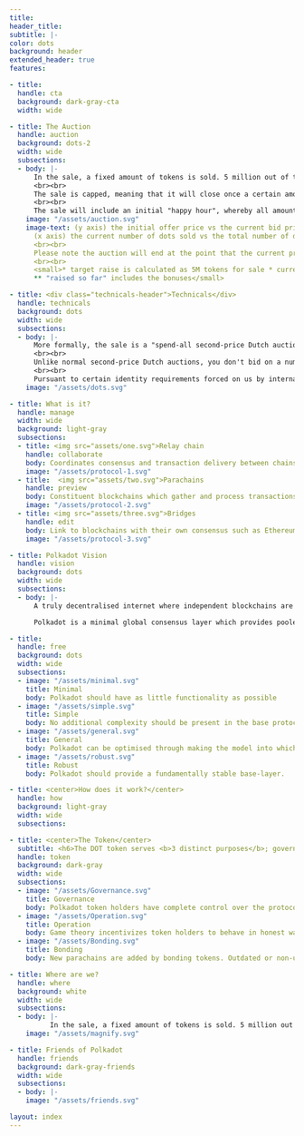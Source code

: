 ```yaml
---
title:
header_title:
subtitle: |-
color: dots
background: header
extended_header: true
features:

- title:
  handle: cta
  background: dark-gray-cta
  width: wide

- title: The Auction
  handle: auction
  background: dots-2
  width: wide
  subsections:
  - body: |-
      In the sale, a fixed amount of tokens is sold. 5 million out of the total 10 million DOTs allocated at Genesis time will be sold. The tokens will be split between each participant in the sale, relative to how much they spend. For example, if the sale ends with just three participants, Alice (who spent 20 ETH), Bob (30 ETH) and Charlie (50 ETH), then they would receive, respectively, 1 million DOTs, 1.5 million DOTs and 2.5 million DOTs).
      <br><br>
      The sale is capped, meaning that it will close once a certain amount of ETH has been raised. However, unlike normal capped sales, the cap changes over time; it begins very high and then decreases, fast at first and then more slowly. To avoid an "immediate ending", the initial cap is so high as to make it impossible for anyone to force the sale's end by spending (around $16b at current prices). Within a week of so, the cap is less than $50m.
      <br><br>
      The sale will include an initial "happy hour", whereby all amounts of ETH spent by participants will be raised by 15%. For example, Alice spends 100 ETH within the first hour, whereas Bob spends 115 ETH after the first hour. Both Alice and Bob will receive the same amount of DOT tokens.
    image: "/assets/auction.svg"
    image-text: (y axis) the initial offer price vs the current bid price
      (x axis) the current number of dots sold vs the total number of dots being offered for sale.
      <br><br>
      Please note the auction will end at the point that the current price matches the total number of tokens being offered in this sale (5 million).
      <br><br>
      <small>* target raise is calculated as 5M tokens for sale * current end price.<br>
      ** "raised so far" includes the bonuses</small>

- title: <div class="technicals-header">Technicals</div>
  handle: technicals
  background: dots
  width: wide
  subsections:
  - body: |-      
      More formally, the sale is a "spend-all second-price Dutch auction". In the auction, 5 million out of the total 10 million DOT tokens allocated at Genesis time will be sold. As an auction, by the time is finishes, it finds a "price" in order that all 5 million DOTs are happily sold. The second-price Dutch auction part basically means that the provisional price at which tokens are offered starts high and lowers throughout the auction period in a predefined schedule. The auction closes once the orders received at the current provisional price are enough to purchase the entire 5 million DOTs.      <br><br>      Unlike normal second-price Dutch auctions, you don't bid on a number of DOT tokens given a current provisional price (which will never increase, only decrease), but rather you bid on an amount to spend, and thus will receive more DOT tokens as the auction continues and the price lowers. Everyone who participates receives the same buy-in price, which is the price that the auction ends on.      <br><br>      Pursuant to certain identity requirements forced on us by international regulations, we are happy to allow citizens and organisations of almost all jurisdictions globally the opportunity to participate in this event (we are sad to note that due to legal restrictions, we are unable to accept the contributions of citizens of Japan). We will endeavour to make the certification as cheap, swift and convenient as possible.
    image: "/assets/dots.svg"

- title: What is it?
  handle: manage
  width: wide
  background: light-gray
  subsections:
  - title: <img src="assets/one.svg">Relay chain
    handle: collaborate
    body: Coordinates consensus and transaction delivery between chains
    image: "/assets/protocol-1.svg"
  - title:  <img src="assets/two.svg">Parachains
    handle: preview
    body: Constituent blockchains which gather and process transactions
    image: "/assets/protocol-2.svg"
  - title: <img src="assets/three.svg">Bridges
    handle: edit
    body: Link to blockchains with their own consensus such as Ethereum
    image: "/assets/protocol-3.svg"

- title: Polkadot Vision
  handle: vision
  background: dots
  width: wide
  subsections:
  - body: |-
      A truly decentralised internet where independent blockchains are exchanging information and enable trust-free transactions via smart contracts, with the key enabling tenets of scalability, governance and inter-operability.

      Polkadot is a minimal global consensus layer which provides pooled security that is equal to all members, regardless of the protocol they operate on. It also enables trust-free transactions between all its member chains through decentralised consensus. Consensus in Polkadot is reached via a Proof of Stake mechanism that utilizes network tokens called DOTs.

- title:
  handle: free
  background: dots
  width: wide
  subsections:
  - image: "/assets/minimal.svg"
    title: Minimal
    body: Polkadot should have as little functionality as possible
  - image: "/assets/simple.svg"
    title: Simple
    body: No additional complexity should be present in the base protocol.
  - image: "/assets/general.svg"
    title: General
    body: Polkadot can be optimised through making the model into which extensions fit as abstract as possible.
  - image: "/assets/robust.svg"
    title: Robust
    body: Polkadot should provide a fundamentally stable base-layer.

- title: <center>How does it work?</center>
  handle: how
  background: light-gray
  width: wide
  subsections:

- title: <center>The Token</center>
  subtitle: <h6>The DOT token serves <b>3 distinct purposes</b>; governance over the network, <br>operation and bonding.</h6>
  handle: token
  background: dark-gray
  width: wide
  subsections:
  - image: "/assets/Governance.svg"
    title: Governance
    body: Polkadot token holders have complete control over the protocol. All privileges, which on other platforms are exclusive to miners, will be given to the relay chain participants (DOT holders), including managing exceptional events such as protocol upgrades and fixes.
  - image: "/assets/Operation.svg"
    title: Operation
    body: Game theory incentivizes token holders to behave in honest ways. Good actors are rewarded by this mechanism whilst bad actors will lose their stake in the network. This ensures the network stays secure.
  - image: "/assets/Bonding.svg"
    title: Bonding
    body: New parachains are added by bonding tokens. Outdated or non-useful parachains are removed by removing bonded tokens. (proof of stake)

- title: Where are we?
  handle: where
  background: white
  width: wide
  subsections:
  - body: |-
          In the sale, a fixed amount of tokens is sold. 5 million out of the total 10 million DOTs allocated at Genesis time will be sold. The tokens will be split between each participant in the sale, relative to how much they spend. For example, if the sale ends with just three participants, Alice (who spent 20 ETH), Bob (30 ETH) and Charlie (50 ETH), then they would receive, respectively, 1 million DOTs, 1.5 million DOTs and 2.5 million DOTs).
    image: "/assets/magnify.svg"

- title: Friends of Polkadot
  handle: friends
  background: dark-gray-friends
  width: wide
  subsections:
  - body: |-
    image: "/assets/friends.svg"  

layout: index
---
```

